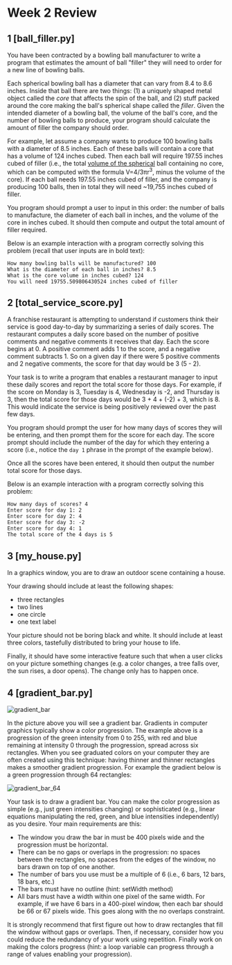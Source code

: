 # Week 2 Review

## 1 [ball_filler.py]
You have been contracted by a bowling ball manufacturer to write a program that estimates the amount of ball "filler" they will need to order for a new line of bowling balls.

Each spherical bowling ball has a diameter that can vary from 8.4 to 8.6 inches. Inside that ball there are two things: (1) a uniquely shaped metal object called the _core_ that affects the spin of the ball, and (2) stuff packed around the core making the ball's spherical shape called the _filler_. Given the intended diameter of a bowling ball, the volume of the ball's core, and the number of bowling balls to produce, your program should calculate the amount of filler the company should order.

For example, let assume a company wants to produce 100 bowling balls with a diameter of 8.5 inches. Each of these balls will contain a core that has a volume of 124 inches cubed. Then each ball will require 197.55 inches cubed of filler (i.e., the total [volume of the spherical](https://www.mathopenref.com/spherevolume.html) ball containing no core, which can be computed with the formula V=4/3πr<sup>3</sup>, minus the volume of the core). If each ball needs 197.55 inches cubed of filler, and the company is producing 100 balls, then in total they will need ~19,755 inches cubed of filler. 

You program should prompt a user to input in this order: the number of balls to manufacture, the diameter of each ball in inches, and the volume of the core in inches cubed. It should then compute and output the total amount of filler required.

Below is an example interaction with a program correctly solving this problem (recall that user inputs are in bold text):

```
How many bowling balls will be manufactured? 100
What is the diameter of each ball in inches? 8.5
What is the core volume in inches cubed? 124
You will need 19755.509806430524 inches cubed of filler
```



## 2 [total_service_score.py]
A franchise restaurant is attempting to understand if customers think their service is good day-to-day by summarizing a series of daily scores. The restaurant computes a daily score based on the number of positive comments and negative comments it receives that day. Each the score begins at 0. A positive comment adds 1 to the score, and a negative comment subtracts 1. So on a given day if there were 5 positive comments and 2 negative comments, the score for that day would be 3 (5 - 2).

Your task is to write a program that enables a restaurant manager to input these daily scores and report the total score for those days. For example, if the score on Monday is 3, Tuesday is 4, Wednesday is -2, and Thursday is 3, then the total score for those days would be 3 + 4 + (-2) + 3, which is 8. This would indicate the service is being positively reviewed over the past few days.

You program should prompt the user for how many days of scores they will be entering, and then prompt them for the score for each day. The score prompt should include the number of the day for which they entering a score (i.e., notice the `day 1` phrase in the prompt of the example below).

Once all the scores have been entered, it should then output the number total score for those days. 

Below is an example interaction with a program correctly solving this problem:

```
How many days of scores? 4
Enter score for day 1: 2
Enter score for day 2: 4
Enter score for day 3: -2
Enter score for day 4: 1
The total score of the 4 days is 5
```


## 3 [my_house.py]
In a graphics window, you are to draw an outdoor scene containing a house.

Your drawing should include at least the following shapes:
* three rectangles
* two lines
* one circle
* one text label

Your picture should not be boring black and white. It should include at least three colors, tastefully distributed to bring your house to life.

Finally, it should have some interactive feature such that when a user clicks on your picture something changes (e.g. a color changes, a tree falls over, the sun rises, a door opens). The change only has to happen once.



## 4 [gradient_bar.py]

![gradient_bar](/images/gradient_bar.png)

In the picture above you will see a gradient bar. Gradients in computer graphics typically show a color progression. The example above is a progression of the green intensity from 0 to 255, with red and blue remaining at intensity 0 through the progression, spread across six rectangles. When you see graduated colors on your computer they are often created using this technique: having thinner and thinner rectangles makes a smoother gradient progression. For example the gradient below is a green progression through 64 rectangles:


![gradient_bar_64](/images/gradient_bar_64.png)

Your task is to draw a gradient bar. You can make the color progression as simple (e.g., just green intensities changing) or sophisticated (e.g., linear equations manipulating the red, green, and blue intensities independently) as you desire. Your main requirements are this:

* The window you draw the bar in must be 400 pixels wide and the progression must be horizontal.
* There can be no gaps or overlaps in the progression: no spaces between the rectangles, no spaces from the edges of the window, no bars drawn on top of one another.
* The number of bars you use must be a multiple of 6 (i.e., 6 bars, 12 bars, 18 bars, etc.)
* The bars must have no outline (hint: setWidth method)
* All bars must have a width within one pixel of the same width. For example, if we have 6 bars in a 400-pixel window, then each bar should be 66 or 67 pixels wide. This goes along with the no overlaps constraint.

It is strongly recommend that first figure out how to draw rectangles that fill the window without gaps or overlaps. Then, if necessary, consider how you could reduce the redundancy of your work using repetition. Finally work on making the colors progress (hint: a loop variable can progress through a range of values enabling your progression).
